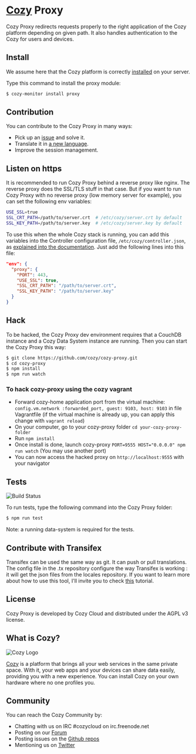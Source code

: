 # [Cozy](https://cozy.io) Proxy

Cozy Proxy redirects requests properly to the right application of the Cozy
platform depending on given path. It also handles authentication to the Cozy
for users and devices.

## Install

We assume here that the Cozy platform is correctly [installed](https://dev.cozy.io/#getting-started)
 on your server.

Type this command to install the proxy module:

```sh
$ cozy-monitor install proxy
```

## Contribution

You can contribute to the Cozy Proxy in many ways:

* Pick up an [issue](https://github.com/cozy/cozy-proxy/issues?state=open) and solve it.
* Translate it in [a new language](https://github.com/cozy/cozy-proxy/tree/master/client/app/locales).
* Improve the session management.

## Listen on https

It is recommended to run Cozy Proxy behind a reverse proxy like nginx. The
reverse proxy does the SSL/TLS stuff in that case. But if you want to run Cozy
Proxy with no reverse proxy (low memory server for example), you can set the
following env variables:

```sh
USE_SSL=true
SSL_CRT_PATH=/path/to/server.crt  # /etc/cozy/server.crt by default
SSL_KEY_PATH=/path/to/server.key  # /etc/cozy/server.key by default
```

To use this when the whole Cozy stack is running, you can add this variables
into the Controller configuration file, `/etc/cozy/controller.json`, as
[explained into the
documentation](https://docs.cozy.io/en/hack/cookbooks/controller.html#configuration).
Just add the following lines into this file:

```json
"env": {
  "proxy": {
    "PORT": 443,
    "USE_SSL": true,
    "SSL_CRT_PATH": "/path/to/server.crt",
    "SSL_KEY_PATH": "/path/to/server.key"
  }
}
```

## Hack

To be hacked, the Cozy Proxy dev environment requires that a CouchDB instance
and a Cozy Data System instance are running. Then you can start the Cozy Proxy
this way:

```sh
$ git clone https://github.com/cozy/cozy-proxy.git
$ cd cozy-proxy
$ npm install
$ npm run watch
```

### To hack cozy-proxy using the cozy vagrant

- Forward cozy-home application port from the virtual machine: `config.vm.network :forwarded_port, guest: 9103, host: 9103` in file Vagrantfile
  (if the virtual machine is already up, you can apply this change with `vagrant reload`)
- On your computer, go to your cozy-proxy folder `cd your-cozy-proxy-folder`
- Run `npm install`
- Once install is done, launch cozy-proxy `PORT=9555 HOST="0.0.0.0" npm run watch` (You may use another port)
- You can now access the hacked proxy on `http://localhost:9555` with your navigator

## Tests

![Build Status](https://travis-ci.org/cozy/cozy-proxy.png?branch=master)

To run tests, type the following command into the Cozy Proxy folder:

```sh
$ npm run test
```

Note: a running data-system is required for the tests.

## Contribute with Transifex

Transifex can be used the same way as git. It can push or pull translations. The config file in the .tx repository configure the way Transifex is working : it will get the json files from the locales repository.
If you want to learn more about how to use this tool, I'll invite you to check [this](http://docs.transifex.com/introduction/) tutorial.

## License

Cozy Proxy is developed by Cozy Cloud and distributed under the AGPL v3 license.

## What is Cozy?

![Cozy Logo](https://raw.github.com/cozy/cozy-setup/gh-pages/assets/images/happycloud.png)

[Cozy](https://cozy.io) is a platform that brings all your web services in the
same private space.  With it, your web apps and your devices can share data
easily, providing you with a new experience. You can install Cozy on your own
hardware where no one profiles you.

## Community

You can reach the Cozy Community by:

* Chatting with us on IRC #cozycloud on irc.freenode.net
* Posting on our [Forum](https://forum.cozy.io/)
* Posting issues on the [Github repos](https://github.com/cozy/)
* Mentioning us on [Twitter](https://twitter.com/mycozycloud)
